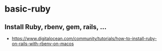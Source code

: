 # basic-ruby


## Install Ruby, rbenv, gem, rails, ...
- https://www.digitalocean.com/community/tutorials/how-to-install-ruby-on-rails-with-rbenv-on-macos
